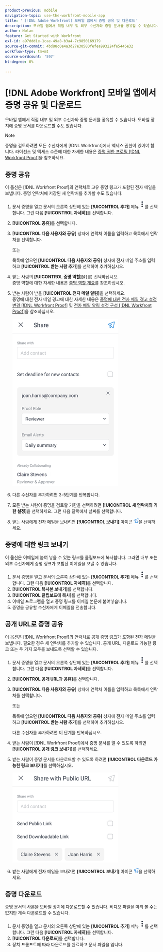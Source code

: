 ```yaml
---
product-previous: mobile
navigation-topic: use-the-workfront-mobile-app
title: ' [!DNL Adobe Workfront] 모바일 앱에서 증명 공유 및 다운로드'
description: 모바일 앱에서 직접 내부 및 외부 수신자와 증명 문서를 공유할 수 있습니다. 모바일 장치에 증명 문서를 다운로드할 수도 있습니다.
author: Nolan
feature: Get Started with Workfront
exl-id: a97ddd1e-1cae-49a8-b3a4-7c9850169179
source-git-commit: 4bd88c0e4a3d27e30580fefea993224fe5446e32
workflow-type: tm+mt
source-wordcount: '597'
ht-degree: 0%

---
```


# [!DNL Adobe Workfront] 모바일 앱에서 증명 공유 및 다운로드

모바일 앱에서 직접 내부 및 외부 수신자와 증명 문서를 공유할 수 있습니다. 모바일 장치에 증명 문서를 다운로드할 수도 있습니다.

>[!NOTE]
>
>증명을 검토하려면 모든 수신자에게 [!DNL Workfront]에서 액세스 권한이 있어야 합니다. 라이선스 및 액세스 수준에 대한 자세한 내용은 [증명 권한 프로필 [!DNL Workfront Proof]](../../../workfront-proof/wp-acct-admin/account-settings/proof-perm-profiles-in-wp.md)을 참조하세요.

## 증명 공유

이 옵션은 [!DNL Workfront Proof]의 연락처로 고유 증명 링크가 포함된 전자 메일을 보냅니다. 증명 연락처에 저장된 새 연락처를 추가할 수도 있습니다.

1. 문서 증명을 열고 문서의 오른쪽 상단에 있는 **[!UICONTROL 추가]** 메뉴 ![추가 메뉴](assets/mobile-verticalmoremenu-20x33.png)를 선택합니다. 그런 다음 **[!UICONTROL 자세히]**&#x200B;를 선택합니다.
1. **[!UICONTROL 공유]**&#x200B;를 선택합니다.
1. **[!UICONTROL 다음 사용자와 공유]** 상자에 연락처 이름을 입력하고 목록에서 연락처를 선택합니다.

   또는

   목록에 없으면 **[!UICONTROL 다음 사용자와 공유]** 상자에 전자 메일 주소를 입력하고 **[!UICONTROL 받는 사람 추가]**&#x200B;를 선택하여 추가하십시오.

1. 받는 사람의 **[!UICONTROL 증명 역할]**&#x200B;을(를) 선택하십시오.\
   증명 역할에 대한 자세한 내용은 [증명 역할 개요](../../../review-and-approve-work/proofing/proofing-overview/proof-roles.md)를 참조하십시오.
1. 받는 사람이 받을 **[!UICONTROL 전자 메일 알림]**&#x200B;을 선택하세요.\
   증명에 대한 전자 메일 경고에 대한 자세한 내용은 [증명에 대한 전자 메일 경고 설정 변경 [!DNL Workfront Proof]](../../../workfront-proof/wp-emailsntfctns/email-alerts/change-email-alert-settings-wp.md) 및 [전자 메일 알림 설정 구성 [!DNL Workfront Proof]](../../../workfront-proof/wp-emailsntfctns/email-alerts/config-email-notification-settings-wp.md)을 참조하십시오.

   ![화면 공유](assets/mobile-shareproof-350x551.png)

1. 다른 수신자를 추가하려면 3-5단계를 반복합니다.
1. 모든 받는 사람이 증명을 검토할 기한을 선택하려면 **[!UICONTROL 새 연락처의 기한 설정]**&#x200B;을 선택하세요. 그런 다음 달력에서 날짜를 선택합니다.
1. 받는 사람에게 전자 메일을 보내려면 **[!UICONTROL 보내기]** 아이콘 ![보내기 아이콘](assets/mobile-send-icon-25x26.png)을 선택하세요.

## 증명에 대한 링크 보내기

이 옵션은 이메일에 붙여 넣을 수 있는 링크를 클립보드에 복사합니다. 그러면 내부 또는 외부 수신자에게 증명 링크가 포함된 이메일을 보낼 수 있습니다.

1. 문서 증명을 열고 문서의 오른쪽 상단에 있는 **[!UICONTROL 추가]** 메뉴 ![추가 메뉴](assets/mobile-verticalmoremenu-20x33.png)를 선택합니다. 그런 다음 **[!UICONTROL 자세히]**&#x200B;를 선택합니다.
1. **[!UICONTROL 복사본 보내기]**&#x200B;를 선택합니다.
1. **[!UICONTROL 클립보드에 복사]**&#x200B;를 선택합니다.
1. 이메일 프로그램을 열고 증명 링크를 이메일 본문에 붙여넣습니다.
1. 증명을 공유할 수신자에게 이메일을 전송합니다.

## 공개 URL로 증명 공유

이 옵션은 [!DNL Workfront Proof]의 연락처로 공개 증명 링크가 포함된 전자 메일을 보냅니다. 필요한 경우 새 연락처를 추가할 수 있습니다. 공개 URL, 다운로드 가능한 링크 또는 두 가지 모두를 보내도록 선택할 수 있습니다.

1. 문서 증명을 열고 문서의 오른쪽 상단에 있는 **[!UICONTROL 추가]** 메뉴 ![추가 메뉴](assets/mobile-verticalmoremenu-20x33.png)를 선택합니다. 그런 다음 **[!UICONTROL 자세히]**&#x200B;를 선택합니다.
1. **[!UICONTROL 공개 URL과 공유]**&#x200B;를 선택합니다.
1. **[!UICONTROL 다음 사용자와 공유]** 상자에 연락처 이름을 입력하고 목록에서 연락처를 선택합니다.

   또는

   목록에 없으면 **[!UICONTROL 다음 사용자와 공유]** 상자에 전자 메일 주소를 입력하고 **[!UICONTROL 받는 사람 추가]**&#x200B;를 선택하여 추가하십시오.

   다른 수신자를 추가하려면 이 단계를 반복하십시오.

1. 받는 사람이 [!DNL Workfront Proof]에서 증명 문서를 열 수 있도록 하려면 **[!UICONTROL 공개 링크 보내기]**&#x200B;를 선택하세요.
1. 받는 사람이 증명 문서를 다운로드할 수 있도록 하려면 **[!UICONTROL 다운로드 가능한 링크 보내기]**&#x200B;를 선택하십시오.

   ![[!UICONTROL 공개 URL로 공유]](assets/mobile-sharepublicurl-proof-350x296.png)

1. 받는 사람에게 전자 메일을 보내려면 **[!UICONTROL 보내기]** 아이콘 ![보내기 아이콘](assets/mobile-send-icon-25x26.png)을 선택하세요.

## 증명 다운로드

증명 문서의 사본을 모바일 장치에 다운로드할 수 있습니다. 비디오 파일을 미리 볼 수는 없지만 계속 다운로드할 수 있습니다.

1. 문서 증명을 열고 문서의 오른쪽 상단에 있는 **[!UICONTROL 추가]** 메뉴 ![추가 메뉴](assets/mobile-verticalmoremenu-20x33.png)를 선택합니다. 그런 다음 **[!UICONTROL 자세히]**&#x200B;를 선택합니다.
1. **[!UICONTROL 다운로드]**&#x200B;를 선택합니다.
1. 장치 프롬프트에 따라 다운로드를 완료하고 문서 파일을 엽니다.
